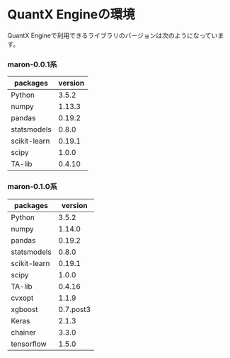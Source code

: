 # QuantX Engineの環境

QuantX Engineで利用できるライブラリのバージョンは次のようになっています。

### maron-0.0.1系

| packages | version |
|-----------|------------|
| Python | 3.5.2 |
| numpy | 1.13.3 |
| pandas | 0.19.2 |
| statsmodels | 0.8.0 |
| scikit-learn | 0.19.1 |
| scipy | 1.0.0 |
| TA-lib| 0.4.10 |

### maron-0.1.0系

| packages | version |
|-----------|------------|
| Python | 3.5.2 |
| numpy | 1.14.0 | 
| pandas | 0.19.2 | 
| statsmodels | 0.8.0 | 
| scikit-learn | 0.19.1 |
| scipy | 1.0.0 |
| TA-lib| 0.4.16 |
| cvxopt | 1.1.9 |
| xgboost | 0.7.post3 |
| Keras | 2.1.3 |
| chainer | 3.3.0 |
| tensorflow | 1.5.0 |
